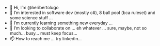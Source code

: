 - 👋 Hi, I’m @heribertolugo
- 👀 I’m interested in software dev (mostly c#), 8 ball pool (bca ruleset) and some science stuff ...
- 🌱 I’m currently learning something new everyday ...
- 💞️ I’m looking to collaborate on ... eh whatever ... sure, maybe, not so much... busy... must keep focus...
- 📫 How to reach me ... try linkedIn...

<!---
heribertolugo/heribertolugo is a ✨ special ✨ repository because its `README.md` (this file) appears on your GitHub profile.
You can click the Preview link to take a look at your changes.
--->
